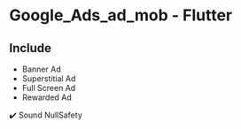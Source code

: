 # Google_Ads_ad_mob - Flutter

## Include
* Banner Ad
* Superstitial Ad
* Full Screen Ad
* Rewarded Ad

✔️ Sound NullSafety
